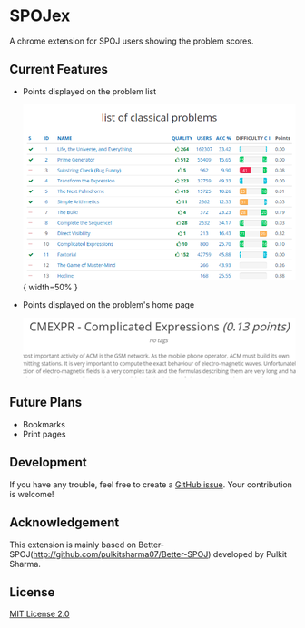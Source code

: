 SPOJex
===========

A chrome extension for SPOJ users showing the problem scores.

Current Features
--------------------
* Points displayed on the problem list

  ![Points displayed beside all problems](./ad_list.png "all classical problems"){ width=50% }

* Points displayed on the problem's home page

  ![Points displayed on the Problem page](./ad_prob.png "problem page")

Future Plans
------------
* Bookmarks
* Print pages

Development
------------
If you have any trouble, feel free to create a [GitHub issue](https://github.com/igarash1/SPOJex/issues). Your contribution is welcome!


Acknowledgement
-------------
This extension is mainly based on Better-SPOJ(http://github.com/pulkitsharma07/Better-SPOJ) developed by Pulkit Sharma.

## License 

 [MIT License 2.0](LICENSE)
 